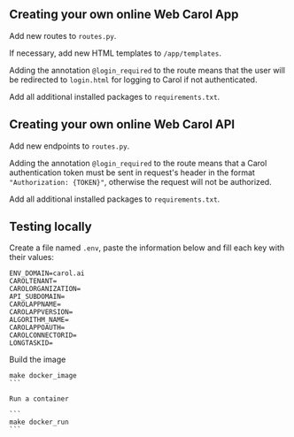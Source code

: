 Creating your own online Web Carol App
---
Add new routes to `routes.py`.

If necessary, add new HTML templates to `/app/templates`.

Adding the annotation `@login_required` to the route means that the user will be redirected to `login.html` for logging to Carol if not authenticated.

Add all additional installed packages to `requirements.txt`. 


Creating your own online Web Carol API
---
Add new endpoints to `routes.py`.

Adding the annotation `@login_required` to the route means that a Carol authentication token must be sent in request's header in the format `"Authorization: {TOKEN}"`, otherwise the request will not be authorized.

Add all additional installed packages to `requirements.txt`. 


Testing locally
---

Create a file named `.env`, paste the information below and fill each key with their values:

```
ENV_DOMAIN=carol.ai
CAROLTENANT=
CAROLORGANIZATION=
API_SUBDOMAIN=
CAROLAPPNAME=
CAROLAPPVERSION=
ALGORITHM_NAME=
CAROLAPPOAUTH=
CAROLCONNECTORID=
LONGTASKID=
```

Build the image

````
make docker_image
``` 

Run a container

```
make docker_run
```